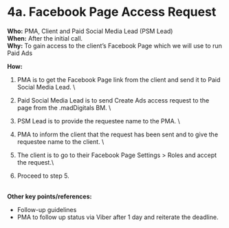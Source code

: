 # 4a. Facebook Page Access Request

**Who:** PMA, Client and Paid Social Media Lead (PSM Lead)\
**When:** After the initial call.\
**Why:** To gain access to the client’s Facebook Page which we will use to run Paid Ads

**How:**

1. PMA is to get the Facebook Page link from the client and send it to Paid Social Media Lead. \\
2. Paid Social Media Lead is to send Create Ads access request to the page from the .madDigitals BM. \\
3. PSM Lead is to provide the requestee name to the PMA. \\
4. PMA to inform the client that the request has been sent and to give the requestee name to the client. \\
5. The client is to go to their Facebook Page Settings > Roles and accept the request.\

6. Proceed to step 5.

\
**Other key points/references:**

* Follow-up guidelines 
* PMA to follow up status via Viber after 1 day and reiterate the deadline.
